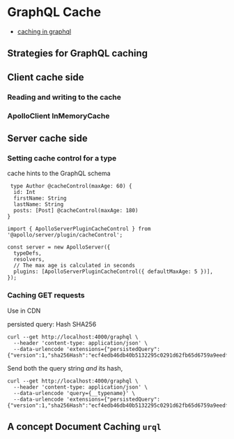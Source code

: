 # GraphQL Cache
- [caching in graphql](https://daily.dev/blog/caching-in-graphql)

## Strategies for GraphQL caching

## Client cache side
### Reading and writing to the cache
### ApolloClient InMemoryCache
## Server cache side
### Setting cache control for a type
 cache hints to the GraphQL schema
```
 type Author @cacheControl(maxAge: 60) {
  id: Int
  firstName: String
  lastName: String
  posts: [Post] @cacheControl(maxAge: 180)
}
```


```
import { ApolloServerPluginCacheControl } from '@apollo/server/plugin/cacheControl';

const server = new ApolloServer({
  typeDefs,
  resolvers,
  // The max age is calculated in seconds
  plugins: [ApolloServerPluginCacheControl({ defaultMaxAge: 5 })],
});
```
### Caching GET requests
Use in CDN

persisted query: Hash SHA256
```
curl --get http://localhost:4000/graphql \
  --header 'content-type: application/json' \
  --data-urlencode 'extensions={"persistedQuery":{"version":1,"sha256Hash":"ecf4edb46db40b5132295c0291d62fb65d6759a9eedfa4d5d612dd5ec54a6b38"}}'
```

Send both the query string _and_ its hash,
```
curl --get http://localhost:4000/graphql \
  --header 'content-type: application/json' \
  --data-urlencode 'query={__typename}' \
  --data-urlencode 'extensions={"persistedQuery":{"version":1,"sha256Hash":"ecf4edb46db40b5132295c0291d62fb65d6759a9eedfa4d5d612dd5ec54a6b38"}}'
```
## A concept Document Caching `urql` 


